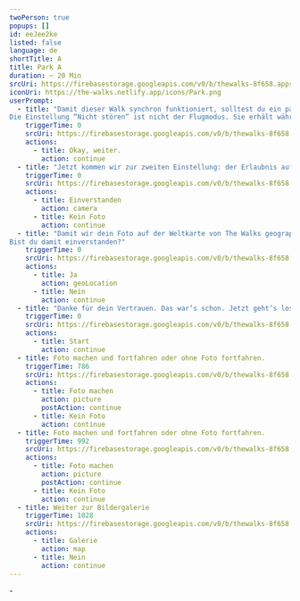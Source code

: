 ```yaml
---
twoPerson: true
popups: []
id: eeJee2ke
listed: false
language: de
shortTitle: A
title: Park A
duration: ~ 20 Min
srcUri: https://firebasestorage.googleapis.com/v0/b/thewalks-8f658.appspot.com/o/mp3%2Fv0%2Fde_ahvo7Cee%2Fde_eeJee2ke.mp3?alt=media&token=764581f7-8a5d-4dd0-9f79-8f45b3f5bd69
iconUri: https://the-walks.netlify.app/icons/Park.png
userPrompt:
  - title: "Damit dieser Walk synchron funktioniert, solltest du ein paar Einstellungen vorzunehmen. Fangen wir mit der Leichtesten an: der Funktion “Nicht stören”.
Die Einstellung “Nicht stören” ist nicht der Flugmodus. Sie erhält während deines Walks die Internet-Verbindung. Mit iOS (Apple) gehst du jetzt zu “Einstellungen”. Aktiviere dort “Nicht stören”. Bei den meisten Android-Geräten (Google) findest du diese Funktion unter Einstellungen → Töne → Nicht stören."
    triggerTime: 0
    srcUri: https://firebasestorage.googleapis.com/v0/b/thewalks-8f658.appspot.com/o/static%2Fmedias%2Fmulti_Zeubeel8_loop.mp3?alt=media&token=88349085-3303-48b9-bdc6-fd7b09519a26
    actions:
      - title: Okay, weiter.
        action: continue
  - title: "Jetzt kommen wir zur zweiten Einstellung: der Erlaubnis auf deine Kamera zugreifen zu können. Keine Sorge, wir wollen nicht die Kontrolle über dein Gerät übernehmen. Es geht nur darum, dass du während des Walks ein Foto mit deiner Kamera machst und dieses in der App hochlädst. Dafür brauchen wir dein Einverständnis."
    triggerTime: 0
    srcUri: https://firebasestorage.googleapis.com/v0/b/thewalks-8f658.appspot.com/o/static%2Fmedias%2Fmulti_Zeubeel8_loop.mp3?alt=media&token=88349085-3303-48b9-bdc6-fd7b09519a26
    actions:
      - title: Einverstanden
        action: camera
      - title: Kein Foto
        action: continue
  - title: "Damit wir dein Foto auf der Weltkarte von The Walks geographisch zuordnen können, benötigen wir deine GPS-Koordinate. Diese wird in der Foto-Datei gespeichert.
Bist du damit einverstanden?"
    triggerTime: 0
    srcUri: https://firebasestorage.googleapis.com/v0/b/thewalks-8f658.appspot.com/o/static%2Fmedias%2Fmulti_Zeubeel8_loop.mp3?alt=media&token=88349085-3303-48b9-bdc6-fd7b09519a26
    actions:
      - title: Ja
        action: geoLocation
      - title: Nein
        action: continue
  - title: "Danke für dein Vertrauen. Das war’s schon. Jetzt geht’s los. Drückt gleichzeitig auf den Button. Zählt gemeinsam: 3. 2. 1."
    triggerTime: 0
    srcUri: https://firebasestorage.googleapis.com/v0/b/thewalks-8f658.appspot.com/o/static%2Fmedias%2Fmulti_Zeubeel8_loop.mp3?alt=media&token=88349085-3303-48b9-bdc6-fd7b09519a26
    actions:
      - title: Start
        action: continue
  - title: Foto machen und fortfahren oder ohne Foto fortfahren.
    triggerTime: 786
    srcUri: https://firebasestorage.googleapis.com/v0/b/thewalks-8f658.appspot.com/o/mp3%2Fv0%2Fde_ahvo7Cee%2Fde_ahvo7Cee_loop_1.mp3?alt=media&token=7a551962-46cb-43f4-a172-70036f06cce9
    actions:
      - title: Foto machen
        action: picture
        postAction: continue
      - title: Kein Foto
        action: continue
  - title: Foto machen und fortfahren oder ohne Foto fortfahren.
    triggerTime: 992
    srcUri: https://firebasestorage.googleapis.com/v0/b/thewalks-8f658.appspot.com/o/mp3%2Fv0%2Fde_ahvo7Cee%2Fde_ahvo7Cee_loop_2.mp3?alt=media&token=8804115a-8015-44dd-b74d-86529859400a
    actions:
      - title: Foto machen
        action: picture
        postAction: continue
      - title: Kein Foto
        action: continue
  - title: Weiter zur Bildergalerie
    triggerTime: 1028
    srcUri: https://firebasestorage.googleapis.com/v0/b/thewalks-8f658.appspot.com/o/static%2Fmedias%2Fmulti_Zeubeel8_loop.mp3?alt=media&token=88349085-3303-48b9-bdc6-fd7b09519a26
    actions:
      - title: Galerie
        action: map
      - title: Nein
        action: continue
---
```

\-